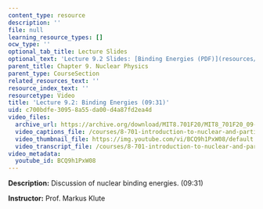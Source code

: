 ```yaml
---
content_type: resource
description: ''
file: null
learning_resource_types: []
ocw_type: ''
optional_tab_title: Lecture Slides
optional_text: 'Lecture 9.2 Slides: [Binding Energies (PDF)](resources/mit8_701f20_lec9-2)'
parent_title: Chapter 9. Nuclear Physics
parent_type: CourseSection
related_resources_text: ''
resource_index_text: ''
resourcetype: Video
title: 'Lecture 9.2: Binding Energies (09:31)'
uid: c700bdfe-3095-8a55-da00-d4a87fd2ea4d
video_files:
  archive_url: https://archive.org/download/MIT8.701F20/MIT8_701F20_09-02_binding_300k.mp4
  video_captions_file: /courses/8-701-introduction-to-nuclear-and-particle-physics-fall-2020/9ee9f241e4355648a6fa83bff7fdf129_BCQ9h1PxW08.vtt
  video_thumbnail_file: https://img.youtube.com/vi/BCQ9h1PxW08/default.jpg
  video_transcript_file: /courses/8-701-introduction-to-nuclear-and-particle-physics-fall-2020/53e2a7990581aef90a6740f24f8731cf_BCQ9h1PxW08.pdf
video_metadata:
  youtube_id: BCQ9h1PxW08
---
```


**Description:** Discussion of nuclear binding energies. (09:31)

**Instructor:** Prof. Markus Klute